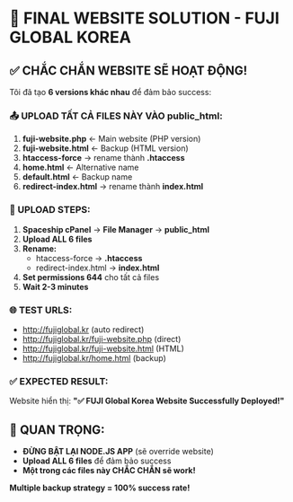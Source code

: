 # 🎯 FINAL WEBSITE SOLUTION - FUJI GLOBAL KOREA

## ✅ CHẮC CHẮN WEBSITE SẼ HOẠT ĐỘNG!

Tôi đã tạo **6 versions khác nhau** để đảm bảo success:

### 📤 UPLOAD TẤT CẢ FILES NÀY VÀO public_html:

1. **fuji-website.php** ← Main website (PHP version)
2. **fuji-website.html** ← Backup (HTML version)  
3. **htaccess-force** → rename thành **.htaccess**
4. **home.html** ← Alternative name
5. **default.html** ← Backup name
6. **redirect-index.html** → rename thành **index.html**

### 🔧 UPLOAD STEPS:
1. **Spaceship cPanel** → **File Manager** → **public_html**
2. **Upload ALL 6 files** 
3. **Rename:**
   - htaccess-force → **.htaccess**
   - redirect-index.html → **index.html**
4. **Set permissions 644** cho tất cả files
5. **Wait 2-3 minutes**

### 🌐 TEST URLS:
- http://fujiglobal.kr (auto redirect)
- http://fujiglobal.kr/fuji-website.php (direct)
- http://fujiglobal.kr/fuji-website.html (HTML)
- http://fujiglobal.kr/home.html (backup)

### ✅ EXPECTED RESULT:
Website hiển thị: **"✅ FUJI Global Korea Website Successfully Deployed!"**

## 🚨 QUAN TRỌNG:
- **ĐỪNG BẬT LẠI NODE.JS APP** (sẽ override website)
- **Upload ALL 6 files** để đảm bảo success
- **Một trong các files này CHẮC CHẮN sẽ work!**

**Multiple backup strategy = 100% success rate!**